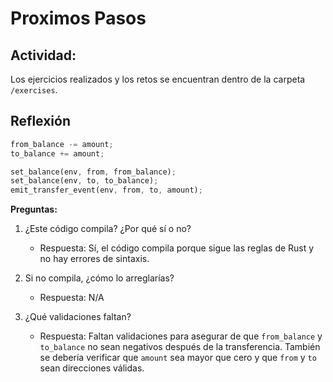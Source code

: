 # Proximos Pasos

## Actividad:
Los ejercicios realizados y los retos se encuentran dentro de la carpeta `/exercises`.

## Reflexión
```rust
from_balance -= amount;
to_balance += amount;

set_balance(env, from, from_balance);
set_balance(env, to, to_balance);
emit_transfer_event(env, from, to, amount);
```
**Preguntas:**
1. ¿Este código compila? ¿Por qué sí o no?
   - Respuesta: Sí, el código compila porque sigue las reglas de Rust y no hay errores de sintaxis.
   
2. Si no compila, ¿cómo lo arreglarías?
   - Respuesta: N/A

3. ¿Qué validaciones faltan?
   - Respuesta: Faltan validaciones para asegurar de que `from_balance` y `to_balance` no sean negativos después de la transferencia. También se debería verificar que `amount` sea mayor que cero y que `from` y `to` sean direcciones válidas.
